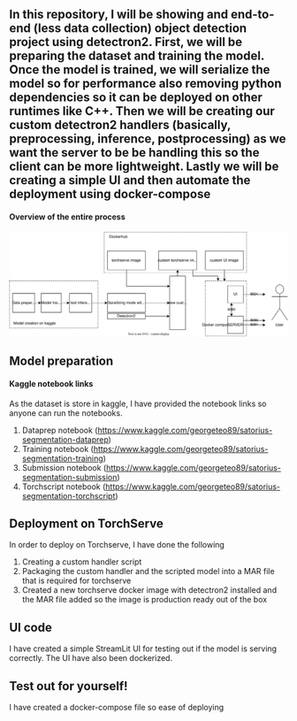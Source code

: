 ## In this repository, I will be showing and end-to-end (less data collection) object detection project using detectron2. First, we will be preparing the dataset and training the model. Once the model is trained, we will serialize the model so for performance also removing python dependencies so it can be deployed on other runtimes like C++. Then we will be creating our custom detectron2 handlers (basically, preprocessing, inference, postprocessing) as we want the server to be be handling this so the client can be more lightweight. Lastly we will be creating a simple UI and then automate the deployment using docker-compose

#### Overview of the entire process
<img src="/assets/overview.svg">


## Model preparation
#### Kaggle notebook links
As the dataset is store in kaggle, I have provided the notebook links so anyone can run the notebooks. 

1. Dataprep notebook (https://www.kaggle.com/georgeteo89/satorius-segmentation-dataprep) 
2. Training notebook (https://www.kaggle.com/georgeteo89/satorius-segmentation-training)
3. Submission notebook (https://www.kaggle.com/georgeteo89/satorius-segmentation-submission)
4. Torchscript notebook (https://www.kaggle.com/georgeteo89/satorius-segmentation-torchscript)


## Deployment on TorchServe
In order to deploy on Torchserve, I have done the following 
1. Creating a custom handler script 
2. Packaging the custom handler and the scripted model into a MAR file that is required for torchserve
3. Created a new torchserve docker image with detectron2 installed and the MAR file added so the image is production ready out of the box

## UI code
I have created a simple StreamLit UI for testing out if the model is serving correctly. The UI have also been dockerized.


## Test out for yourself!
I have created a docker-compose file so ease of deploying
